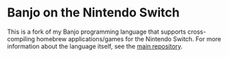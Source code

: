 # Banjo on the Nintendo Switch

This is a fork of my Banjo programming language that supports cross-compiling
homebrew applications/games for the Nintendo Switch. For more information about
the language itself, see the [main
repository](https://github.com/chnoblouch/banjo-lang/).